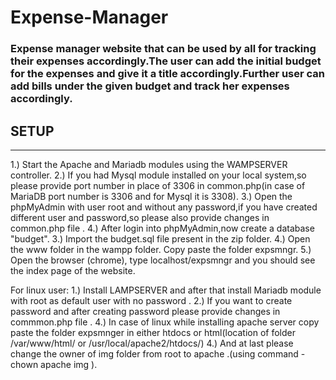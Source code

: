 # Expense-Manager
### Expense manager website that can be used by all for tracking their expenses accordingly.The user can add the initial budget for the expenses and give it a title accordingly.Further user can add bills under the given budget and track her expenses accordingly.

## SETUP
***
1.) Start the Apache and Mariadb modules using the WAMPSERVER controller.
2.) If you had Mysql module installed on your local system,so please provide port number in place of 3306 in common.php(in case of MariaDB port number is 3306 and for Mysql it is 3308).
3.) Open the phpMyAdmin with user root and without any password,if you have created different user and password,so please also provide changes in common.php file . 
4.) After login into phpMyAdmin,now create a database "budget". 
3.) Import the budget.sql file present in the zip folder.
4.) Open the www folder in the wampp folder. Copy paste the folder expsmngr.
5.) Open the browser (chrome), type localhost/expsmngr and you should see the index page of the website.

For linux user:
1.) Install LAMPSERVER and after that install Mariadb module with root as default user with no password .
2.) If you want to create password and after creating password please provide changes in commmon.php file .
4.) In case of linux while installing apache server copy paste the folder expsmnger in either htdocs or html(location of folder /var/www/html/ or /usr/local/apache2/htdocs/) 
4.) And at last please change the owner of img folder from root to apache .(using command - chown apache img ). 
